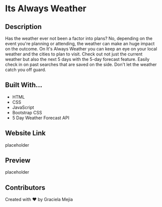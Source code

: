 # Its Always Weather

## Description

Has the weather ever not been a factor into plans? No, depending on the event you're planning or attending, the weather can make an huge impact on the outcome. On It's Always Weather you can keep an eye on your local weather and the cities to plan to visit. Check out not just the current weather but also the next 5 days with the 5-day forecast feature. Easily check in on past searches that are saved on the side. Don't let the weather catch you off guard.

## Built With...

- HTML
- CSS
- JavaScript
- Bootstrap CSS
- 5 Day Weather Forecast API

## Website Link

placeholder

## Preview

placeholder

## Contributors

Created with ❤️ by Graciela Mejia
